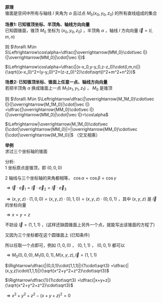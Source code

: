 **原理**  
锥面是空间中所有与轴线 $l$ 夹角为 $\alpha$ 且过点 $M_0(x_0,y_0,z_0)$ 的所有直线组成的集合  

**场景1: 已知锥顶坐标、半顶角、轴线方向向量**  
已知圆锥面，锥顶 $M_0$ 坐标为 $(x_0,y_0,z_0)$ ，半顶角 $\alpha$ ，轴线 $l$ 方向向量 $\vec l=(l,m,n)$  

则 $\forall\ M\in S\Leftrightarrow\cos\alpha=\dfrac{|\overrightarrow{MM_0}\cdot\vec l|}{|\overrightarrow{MM_0}|\cdot|\vec l|}$  

$\Leftrightarrow\cos\alpha=\dfrac{|(x-x_0,y-y_0,z-z_0)\cdot(l,m,n)|}{\sqrt{(x-x_0)^2+(y-y_0)^2+(z-z_0)^2}\cdot\sqrt{l^2+m^2+n^2}}$  

**场景2: 已知锥顶坐标、锥面上任意一点、轴线方向向量**  
若把半顶角 $\alpha$ 换成锥面上一点 $M_1(x_1,y_1,z_1)$ ， $M_0$ 是锥顶  

则 $\forall\ M\in S\Leftrightarrow\dfrac{|\overrightarrow{M_1M_0}\cdot\vec l|}{|\overrightarrow{M_1M_0}|\cdot|\vec l|}  
=\dfrac{|\overrightarrow{MM_0}\cdot\vec l|}{|\overrightarrow{MM_0}|\cdot|\vec l|}=\cos\alpha$  

$\Leftrightarrow|\overrightarrow{M_1M_0}\cdot\vec l|\cdot|\overrightarrow{MM_0}|=|\overrightarrow{MM_0}\cdot\vec l|\cdot|\overrightarrow{M_1M_0}|$ （交叉相乘）


**举例**  
求过三个坐标轴的锥面  

分析:  
1 坐标原点是锥顶，即 $(0,0,0)$  

2 轴线与三个坐标轴的夹角都相等， $\cos\alpha=\cos\beta=\cos\gamma$  

$\Rightarrow\vec l\cdot\vec e_1=\vec l\cdot\vec e_2=\vec l\cdot\vec e_3$  

$\Rightarrow(x,y,z)\cdot(1,0,0)=(x,y,z)\cdot(0,1,0)=(x,y,z)\cdot(0,0,1)$ ，其中 $(x,y,z)$ 是 $\vec l$ 的坐标向量  

$\Rightarrow x=y=z$  

不妨设 $\vec l=(1,1,1)$ ，(这样还缺圆锥面上另外一个点，就能写出该锥面的方程了)  

又因为三个坐标都在这个圆锥面上 (已知条件)  

所以任取一个点即可，例如 $(1,0,0)$ ， $(0,1,1)$ ， $(0,0,1)$ 都可以  

$\Rightarrow M_0(0,0,0), M_1(0,0,1), M(x,y,z), \vec l=(1,1,1)$  

$\Rightarrow\dfrac{|(0,0,1)\cdot(1,1,1)|}{1\cdot\sqrt3}  
=\dfrac{|(x,y,z)\cdot(1,1,1)|}{\sqrt{x^2+y^2+z^2}\cdot\sqrt3}$  

$\Rightarrow\dfrac{1}{1\cdot\sqrt3}  
=\dfrac{|x+y+z|}{\sqrt{x^2+y^2+z^2}\cdot\sqrt3}$  

$\Rightarrow x^2+y^2+z^2-(x+y+z)^2=0$  
